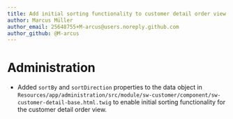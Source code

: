 ```yaml
---
title: Add initial sorting functionality to customer detail order view
author: Marcus Müller
author_email: 25648755+M-arcus@users.noreply.github.com
author_github: @M-arcus
---
```

# Administration
* Added `sortBy` and `sortDirection` properties to the data object in `Resources/app/administration/src/module/sw-customer/component/sw-customer-detail-base.html.twig` to enable initial sorting functionality for the customer detail order view.
